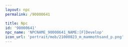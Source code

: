 ```yaml
---
layout: npc
permalink: /90000641

title: Npc
id: '90000641'
npc_name: 'NPCNAME_90000641_NAME:[F]Develop'
icon_url: 'portrait/mob/21000823_m_mammothsand_p.png'
---
```

